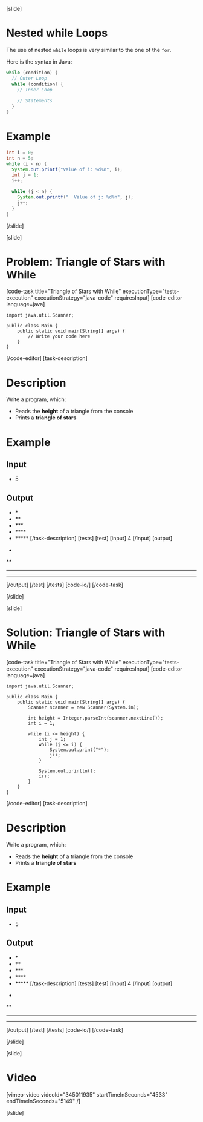 [slide]
# Nested while Loops
The use of nested `while` loops is very similar to the one of the `for`.

Here is the syntax in Java:
```java
while (condition) {
  // Outer Loop 
  while (condition) {
    // Inner Loop
    
    // Statements
  }
}
```

# Example

```java live
int i = 0;
int n = 5;
while (i < n) {
  System.out.printf("Value of i: %d%n", i);
  int j = 1;
  i++;

  while (j < n) {
    System.out.printf("  Value of j: %d%n", j);
    j++;
  }
}
```
[/slide]

[slide]
# Problem: Triangle of Stars with While
[code-task title="Triangle of Stars with While" executionType="tests-execution" executionStrategy="java-code" requiresInput]
[code-editor language=java]
```
import java.util.Scanner;

public class Main {
    public static void main(String[] args) {
        // Write your code here
    }
}
```
[/code-editor]
[task-description]
# Description
Write a program, which:

* Reads the **height** of a triangle from the console
* Prints a **triangle of stars**
# Example
## Input
- 5
## Output
- \*
- \*\*
- \*\*\*
- \*\*\*\*
- \*\*\*\*\*
[/task-description]
[tests]
[test]
[input]
4
[/input]
[output]
*
**
***
****
[/output]
[/test]
[/tests]
[code-io/]
[/code-task]

[/slide]

[slide]
# Solution: Triangle of Stars with While
[code-task title="Triangle of Stars with While" executionType="tests-execution" executionStrategy="java-code" requiresInput]
[code-editor language=java]
```
import java.util.Scanner;

public class Main {
    public static void main(String[] args) {
        Scanner scanner = new Scanner(System.in);
        
        int height = Integer.parseInt(scanner.nextLine());
        int i = 1;

        while (i <= height) {
            int j = 1;
            while (j <= i) {
                System.out.print("*");
                j++;
            }

            System.out.println();
            i++;
        }
    }
}
```
[/code-editor]
[task-description]
# Description
Write a program, which:

* Reads the **height** of a triangle from the console
* Prints a **triangle of stars**
# Example
## Input
- 5
## Output
- \*
- \*\*
- \*\*\*
- \*\*\*\*
- \*\*\*\*\*
[/task-description]
[tests]
[test]
[input]
4
[/input]
[output]
*
**
***
****
[/output]
[/test]
[/tests]
[code-io/]
[/code-task]

[/slide]

[slide]
# Video
[vimeo-video videoId="345011935" startTimeInSeconds="4533" endTimeInSeconds="5149" /]

[/slide]